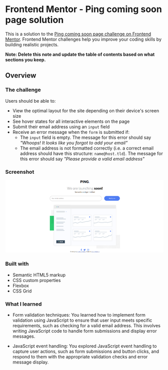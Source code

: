 # Frontend Mentor - Ping coming soon page solution

This is a solution to the [Ping coming soon page challenge on Frontend Mentor](https://www.frontendmentor.io/challenges/ping-single-column-coming-soon-page-5cadd051fec04111f7b848da). Frontend Mentor challenges help you improve your coding skills by building realistic projects.

**Note: Delete this note and update the table of contents based on what sections you keep.**

## Overview

### The challenge

Users should be able to:

- View the optimal layout for the site depending on their device's screen size
- See hover states for all interactive elements on the page
- Submit their email address using an `input` field
- Receive an error message when the `form` is submitted if:
  - The `input` field is empty. The message for this error should say *"Whoops! It looks like you forgot to add your email"*
  - The email address is not formatted correctly (i.e. a correct email address should have this structure: `name@host.tld`). The message for this error should say *"Please provide a valid email address"*

### Screenshot

![Screenshot](./ping-coming-soon-page/images/Screenshot.png)

### Built with

- Semantic HTML5 markup
- CSS custom properties
- Flexbox
- CSS Grid

### What I learned

- Form validation techniques: You learned how to implement form validation using JavaScript to ensure that user input meets specific requirements, such as checking for a valid email address. This involves writing JavaScript code to handle form submissions and display error messages.

- JavaScript event handling: You explored JavaScript event handling to capture user actions, such as form submissions and button clicks, and respond to them with the appropriate validation checks and error message display.
